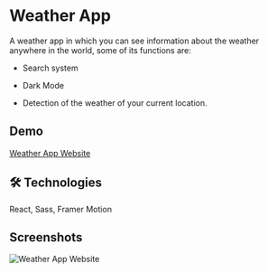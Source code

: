 # Weather App

A weather app in which you can see information about the weather anywhere in the world, some of its functions are:

- Search system

- Dark Mode

- Detection of the weather of your current location.


## Demo

[Weather App Website](https://weather.bautistapietraroia.com.ar/)


## 🛠 Technologies
React, Sass, Framer Motion


## Screenshots

![Weather App Website](https://i.imgur.com/BMOKyhj.png)

